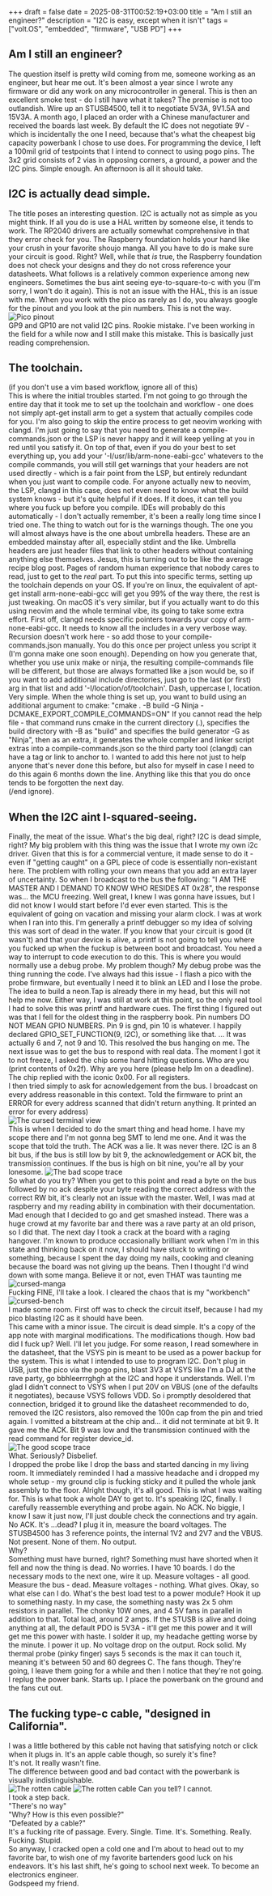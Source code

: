 +++ 
draft = false
date = 2025-08-31T00:52:19+03:00
title = "Am I still an engineer?"
description = "I2C is easy, except when it isn't"
tags = ["volt.OS", "embedded", "firmware", "USB PD"]
+++

## Am I still an engineer? 

The question itself is pretty wild coming from me, someone working as an engineer, but hear me out. It's been almost a year since I wrote any firmware or did any work on any microcontroller in general. This is then an excellent smoke test - do I still have what it takes? The premise is not too outlandish. Wire up an STUSB4500, tell it to negotiate 5V3A, 9V1.5A  and 15V3A. A month ago, I placed an order with a Chinese manufacturer and received the boards last week. By default the IC does not negotiate 9V - which is incidentally the one I need, because that's what the cheapest big capacity powerbank I chose to use does. For programming the device, I left a 100mil grid of testpoints that I intend to connect to using pogo pins. The 3x2 grid consists of 2 vias in opposing corners, a ground, a power and the I2C pins. Simple enough. An afternoon is all it should take.   


## I2C is actually dead simple.

The title poses an interesting question. I2C is actually not as simple as you might think. If all you do is use a HAL written by someone else, it tends to work. The RP2040 drivers are actually somewhat comprehensive in that they error check for you. The Raspberry foundation holds your hand like your crush in your favorite shoujo manga. All you have to do is make sure your circuit is good. Right? 
Well, while that _is_ true, the Raspberry foundation does not check your designs and they do not cross reference your datasheets. What follows is a relatively common experience among new engineers. Sometimes the bus aint seeing eye-to-square-to-c with you (I'm sorry, I won't do it again). This is not an issue with the HAL, this is an issue with me. When you work with the pico as rarely as I do, you always google for the pinout and you look at the pin numbers. This is not the way.  
![Pico pinout](/img/pico-pinout.png)  
GP9 and GP10 are not valid I2C pins. Rookie mistake. I've been working in the field for a while now and I still make this mistake. This is basically just reading comprehension. 

## The toolchain.

(if you don't use a vim based workflow, ignore all of this)  
This is where the initial troubles started. I'm not going to go through the entire day that it took me to set up the toolchain and workflow - one does not simply apt-get install arm to get a system that actually compiles code for you. I'm also going to skip the entire process to get neovim working with clangd. I'm just going to say that you need to generate a compile-commands.json or the LSP is never happy and it will keep yelling at you in red until you satisfy it. On top of that, even if you do your best to set everything up, you add your '-I/usr/lib/arm-none-eabi-gcc' whatevers to the compile commands, you will still get warnings that your headers are not used directly - which is a fair point from the LSP, but entirely redundant when you just want to compile code. For anyone actually new to neovim, the LSP, clangd in this case, does not even need to know what the build system knows - but it's quite helpful if it does. If it does, it can tell you where you fuck up before you compile. IDEs will probably do this automatically - I don't actually remember, it's been a really long time since I tried one. The thing to watch out for is the warnings though. The one you will almost always have is the one about umbrella headers. These are an embedded mainstay after all, especially stdint and the like. Umbrella headers are just header files that link to other headers without containing anything else themselves. 
Jesus, this is turning out to be like the average recipe blog post. Pages of random human experience that nobody cares to read, just to get to the _real_ part. To put this into specific terms, setting up the toolchain depends on your OS. If you're on linux, the equivalent of apt-get install arm-none-eabi-gcc will get you 99% of the way there, the rest is just tweaking. On macOS it's very similar, but if you actually want to do this using neovim and the whole terminal vibe, its going to take some extra effort. First off, clangd needs specific pointers towards your copy of arm-none-eabi-gcc. It needs to know all the includes in a very verbose way. Recursion doesn't work here - so add those to your compile-commands.json manually. You do this once per project unless you script it (I'm gonna make one soon enough). Depending on how you generate that, whether you use unix make or ninja, the resulting compile-commands file will be different, but those are always formatted like a json would be, so if you want to add additional include directories, just go to the last (or first) arg in that list and add '-I/location/of/toolchain'. Dash, uppercase I, location. Very simple. When the whole thing is set up, you want to build using an additional argument to cmake:
"cmake . -B build -G Ninja -DCMAKE_EXPORT_COMPILE_COMMANDS=ON"
If you cannot read the help file - that command runs cmake in the current directory (.), specifies the build directory with -B as "build" and specifies the build generator -G as "Ninja", then as an extra, it generates the whole compiler and linker script extras into a compile-commands.json so the third party tool (clangd) can have a tag or link to anchor to. 
I wanted to add this here not just to help anyone that's never done this before, but also for myself in case I need to do this again 6 months down the line. Anything like this that you do once tends to be forgotten the next day.  
(/end ignore).


## When the I2C aint I-squared-seeing. 

Finally, the meat of the issue. What's the big deal, right? I2C is dead simple, right? My big problem with this thing was the issue that I wrote my own i2c driver. Given that this is for a commercial venture, it made sense to do it - even if "getting caught" on a GPL piece of code is essentially non-existant here. The problem with rolling your own means that you add an extra layer of uncertainty. So when I broadcast to the bus the following: "I AM THE MASTER AND I DEMAND TO KNOW WHO RESIDES AT 0x28", the response was... the MCU freezing. Well great, I knew I was gonna have issues, but I did not know I would start before I'd ever even started. This is the equivalent of going on vacation and missing your alarm clock. I was at work when I ran into this. I'm generally a printf debugger so my idea of solving this was sort of dead in the water. If you know that your circuit is good (it wasn't) and that your device is alive, a printf is not going to tell you where you fucked up when the fuckup is between boot and broadcast. You need a way to interrupt to code execution to do this. This is where you would normally use a debug probe. My problem though? My debug probe was the thing running the code. I've always had this issue - I flash a pico with the probe firmware, but eventually I need it to blink an LED and I lose the probe. The idea to build a neon.Tap is already there in my head, but this will not help me now. Either way, I was still at work at this point, so the only real tool I had to solve this was printf and hardware cues.
The first thing I figured out was that I fell for the oldest thing in the raspberry book. Pin numbers DO NOT MEAN GPIO NUMBERS. Pin 9 is gnd, pin 10 is whatever. I happily declared GPIO_SET_FUNCTION(9, I2C), or something like that. 
...
It was actually 6 and 7, not 9 and 10. This resolved the bus hanging on me. 
The next issue was to get the bus to respond with real data. The moment I got it to not freeze, I asked the chip some hard hitting questions. Who are you (print contents of 0x2f). Why are you here (please help Im on a deadline). The chip replied with the iconic 0x00. For all registers.  
I then tried simply to ask for acnowledgement from the bus. I broadcast on every address reasonable in this context. Told the firmware to print an ERROR for every address scanned that didn't return anything. It printed an error for every address)  
![The cursed terminal view](/img/bad-terminal.png)   
This is when I decided to do the smart thing and head home. I have my scope there and I'm not gonna beg SMT to lend me one. And it was the scope that told the truth. The ACK was a lie. It was never there. I2C is an 8 bit bus, if the bus is still low by bit 9, the acknowledgement or ACK bit, the transmission continues. If the bus is high on bit nine, you're all by your lonesome. 
![The bad scope trace](/img/bad_ack.jpg)  
So what do you try? When you get to this point and read a byte on the bus followed by no ack despite your byte reading the correct address with the correct RW bit, it's clearly not an issue with the master. Well, I was mad at raspberry and my reading ability in combination with their documentation. Mad enough that I decided to go and get smashed instead. There was a huge crowd at my favorite bar and there was a rave party at an old prison, so I did that. 
The next day I took a crack at the board with a raging hangover. I'm known to produce occasionally brilliant work when I'm in this state and thinking back on it now, I should have stuck to writing or something, because I spent the day doing my nails, cooking and cleaning because the board was not giving up the beans. Then I thought I'd wind down with some manga. Believe it or not, even THAT was taunting me  
![cursed-manga](/img/cursed-manga.jpg)  
Fucking FINE, I'll take a look. I cleared the chaos that is my "workbench"  
![cursed-bench](/img/bad-bench.png)  
I made some room. First off was to check the circuit itself, because I had my pico blasting I2C as it should have been.  
This came with a minor issue. The circuit is dead simple. It's a copy of the app note with marginal modifications. The modifications though. How bad did I fuck up? Well. I'll let you judge. For some reason, I read somewhere in the datasheet, that the VSYS pin is meant to be used as a power backup for the system. This is what I intended to use to program I2C. Don't plug in USB, just the pico via the pogo pins, blast 3V3 at VSYS like I'm a DJ at the rave party, go bbhleerrrghgh at the I2C and hope it understands. Well. I'm glad I didn't connect to VSYS when I put 20V on VBUS (one of the defaults it negotiates), because VSYS follows VDD. So i promptly desoldered that connection, bridged it to ground like the datasheet recommended to do, removed the I2C resistors, also removed the 100n cap from the pin  and tried again. I vomitted a bitstream at the chip and... it did not terminate at bit 9. It gave me the ACK. Bit 9 was low and the transmission continued with the read command for register device_id.  
![The good scope trace](/img/good_ack.jpg)  
What. Seriously? Disbelief.  
I dropped the probe like I drop the bass and started dancing in my living room. It immediately reminded I had a massive headache and i dropped my whole setup - my ground clip is fucking sticky and it pulled the whole jank assembly to the floor. Alright though, it's all good. This is what I was waiting for. This is what took a whole DAY to get to. It's speaking I2C, finally. I carefully reassemble everything and probe again. No ACK. No biggie, I know I saw it just now, I'll just double check the connections and try again. No ACK. It's ...dead? I plug it in, measure the board voltages. The STUSB4500 has 3 reference points, the internal 1V2 and 2V7 and the VBUS. Not present. None of them. No output.  
Why?  
Something must have burned, right? Something must have shorted when it fell and now the thing is dead. No worries. I have 10 boards. I do the necessary mods to the next one, wire it up. Measure voltages - all good. Measure the bus - dead. Measure voltages - nothing. What gives. Okay, so what else can I do. What's the best load test to a power module? Hook it up to something nasty. In my case, the something nasty was 2x 5 ohm resistors in parallel. The chonky 10W ones, and 4 5V fans in parallel in addition to that. Total load, around 2 amps. If the STUSB is alive and doing anything at all, the default PDO is 5V3A - it'll get me this power and it will get me this power with haste. I solder it up, my headache getting worse by the minute. I power it up. No voltage drop on the output. Rock solid. My thermal probe (pinky finger) says 5 seconds is the max it can touch it, meaning it's between 50 and 60 degrees C. The fans though. They're going, I leave them going for a while and then I notice that they're not going. I replug the power bank. Starts up. I place the powerbank on the ground and the fans cut out.  

## The fucking type-c cable, "designed in California". 

I was a little bothered by this cable not having that satisfying notch or click when it plugs in. It's an apple cable though, so surely it's fine? <insert cable.png>  
It's not. It really wasn't fine.  
The difference between good and bad contact with the powerbank is visually indistinguishable.  
![The rotten cable](/img/cable_connected.jpg)
![The rotten cable](/img/cable_not_connected.jpg)
Can you tell? I cannot.  
I took a step back.  
"There's no way"  
"Why? How is this even possible?"  
"Defeated by a cable?"  
It's a fucking rite of passage. Every. Single. Time. It's. Something. Really. Fucking. Stupid.  
So anyway, I cracked open a cold one and I'm about to head out to my favorite bar, to wish one of my favorite bartenders good luck on his endeavors. It's his last shift, he's going to school next week. To become an electronics engineer.    
Godspeed my friend. 

